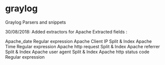 # graylog
Graylog Parsers and snippets

30/08/2018: Added extractors for Apache
Extracted fields :

Apache_date Regular expression
Apache Client IP Split & Index
Apache Time Regular expression
Apache http request Split & Index
Apache referrer Split & Index
Apache user agent Split & Index
Apache http status code Regular expression
